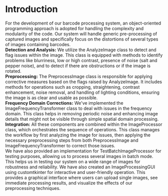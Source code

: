 # Introduction
For the development of our barcode processing system, an object-oriented programming approach is adopted for handling the complexity and modularity of the code. Our system will handle generic pre-processing of captured images and specifically focus on the distortions of several types of images containing barcodes. <br>
**Detection and Analysis:** We utilize the AnalyzeImage class to detect and flag issues within the image. This class is equipped with methods to identify problems like blurriness, low or high contrast, presence of noise (salt and pepper noise), and to detect if there are obstructions or if the image is rotated. <br>
**Preprocessing:** The PreprocessImage class is responsible for applying corrective measures based on the flags raised by AnalyzeImage. It includes methods for operations such as cropping, straightening, contrast enhancement, noise removal, and handling of lighting conditions, ensuring the image is as clear and usable as possible. <br>
**Frequency Domain Corrections:** We've implemented the ImageFrequencyTransformer class to deal with issues in the frequency domain. This class helps in removing periodic noise and enhancing image details that might not be visible through simple spatial domain processing. <br>
**Integration:** All these components are combined within the ImageProcessor class, which orchestrates the sequence of operations. This class manages the workflow by first analyzing the image for issues, then applying the necessary preprocessing steps from both PreprocessImage and ImageFrequencyTransformer to correct those issues. <br>
We have also provided an implementation for TestBatchImageProcessor for testing purposes, allowing us to process several images in batch mode. This helps us in testing our system on a wide range of images for robustness and reliability. We have also created an ImageProcessingGUI using customtkinter for interactive and user-friendly operation. This provides a graphical interface where users can upload single images, see immediate processing results, and visualize the effects of our preprocessing techniques. <br>
